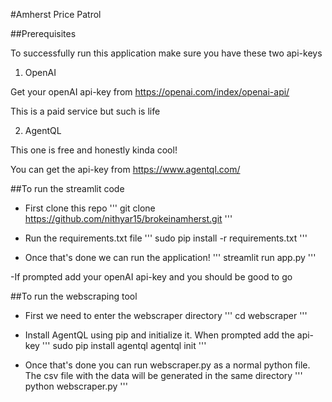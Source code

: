 #Amherst Price Patrol

##Prerequisites

To successfully run this application make sure you have these two api-keys

1. OpenAI

Get your openAI api-key from https://openai.com/index/openai-api/ 

This is a paid service but such is life

2. AgentQL

This one is free and honestly kinda cool!

You can get the api-key from https://www.agentql.com/

##To run the streamlit code

- First clone this repo
'''
git clone https://github.com/nithyar15/brokeinamherst.git
'''

- Run the requirements.txt file 
'''
sudo pip install -r requirements.txt
'''

- Once that's done we can run the application!
'''
streamlit run app.py
'''

-If prompted add your openAI api-key and you should be good to go

##To run the webscraping tool

- First we need to enter the webscraper directory
'''
cd webscraper
'''

- Install AgentQL using pip and initialize it. When prompted add the api-key
'''
sudo pip install agentql
agentql init
'''

- Once that's done you can run webscraper.py as a normal python file. The csv file with the data will be generated in the same directory
'''
python webscraper.py
'''

